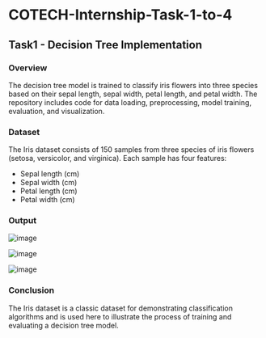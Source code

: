 # COTECH-Internship-Task-1-to-4
## Task1 - Decision Tree Implementation
### Overview
  The decision tree model is trained to classify iris flowers into three species based on their sepal length, sepal width, petal length, and petal width. The repository includes code for data loading, preprocessing, model training, evaluation, and visualization.
### Dataset
The Iris dataset consists of 150 samples from three species of iris flowers (setosa, versicolor, and virginica).
Each sample has four features:
 - Sepal length (cm)
 - Sepal width (cm)
 - Petal length (cm)
 - Petal width (cm)
### Output
![image](https://github.com/user-attachments/assets/d717d306-d4ee-458a-9f26-79bf86ad34df)

![image](https://github.com/user-attachments/assets/8d72a8bb-fc1d-4312-9310-29610b16c543)

![image](https://github.com/user-attachments/assets/ceda6cbc-dd7d-4431-8945-53153b001e99)

### Conclusion
The Iris dataset is a classic dataset for demonstrating classification algorithms and is used here to illustrate the process of training and evaluating a decision tree model.
